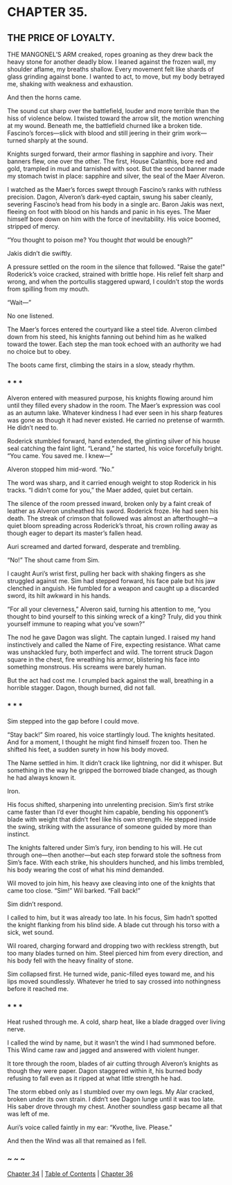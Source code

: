 # CHAPTER 35.

## THE PRICE OF LOYALTY.


THE MANGONEL’S ARM creaked, ropes groaning as they drew back the heavy stone for another deadly blow. I leaned against the frozen wall, my shoulder aflame, my breaths shallow. Every movement felt like shards of glass grinding against bone. I wanted to act, to move, but my body betrayed me, shaking with weakness and exhaustion.  

And then the horns came.  

The sound cut sharp over the battlefield, louder and more terrible than the hiss of violence below. I twisted toward the arrow slit, the motion wrenching at my wound. Beneath me, the battlefield churned like a broken tide. Fascino’s forces—slick with blood and still jeering in their grim work—turned sharply at the sound.  

Knights surged forward, their armor flashing in sapphire and ivory. Their banners flew, one over the other. The first, House Calanthis, bore red and gold, trampled in mud and tarnished with soot. But the second banner made my stomach twist in place: sapphire and silver, the seal of the Maer Alveron.  

I watched as the Maer’s forces swept through Fascino’s ranks with ruthless precision. Dagon, Alveron’s dark-eyed captain, swung his saber cleanly, severing Fascino’s head from his body in a single arc. Baron Jakis was next, fleeing on foot with blood on his hands and panic in his eyes. The Maer himself bore down on him with the force of inevitability. His voice boomed, stripped of mercy.  

“You thought to poison me? You thought *that* would be enough?”  

Jakis didn’t die swiftly.  

A pressure settled on the room in the silence that followed. "Raise the gate!" Roderick’s voice cracked, strained with brittle hope. His relief felt sharp and wrong, and when the portcullis staggered upward, I couldn’t stop the words from spilling from my mouth.  

“Wait—”  

No one listened.  

The Maer’s forces entered the courtyard like a steel tide. Alveron climbed down from his steed, his knights fanning out behind him as he walked toward the tower. Each step the man took echoed with an authority we had no choice but to obey.  

The boots came first, climbing the stairs in a slow, steady rhythm.  

### * * *

Alveron entered with measured purpose, his knights flowing around him until they filled every shadow in the room. The Maer’s expression was cool as an autumn lake. Whatever kindness I had ever seen in his sharp features was gone as though it had never existed. He carried no pretense of warmth. He didn’t need to.  

Roderick stumbled forward, hand extended, the glinting silver of his house seal catching the faint light. “Lerand,” he started, his voice forcefully bright. “You came. You saved me. I knew—”  

Alveron stopped him mid-word. “No.”  

The word was sharp, and it carried enough weight to stop Roderick in his tracks. “I didn’t come for you,” the Maer added, quiet but certain.  

The silence of the room pressed inward, broken only by a faint creak of leather as Alveron unsheathed his sword. Roderick froze. He had seen his death. The streak of crimson that followed was almost an afterthought—a quiet bloom spreading across Roderick’s throat, his crown rolling away as though eager to depart its master’s fallen head.  

Auri screamed and darted forward, desperate and trembling.  

“No!” The shout came from Sim.  

I caught Auri’s wrist first, pulling her back with shaking fingers as she struggled against me. Sim had stepped forward, his face pale but his jaw clenched in anguish. He fumbled for a weapon and caught up a discarded sword, its hilt awkward in his hands.  

“For all your cleverness,” Alveron said, turning his attention to me, “you thought to bind yourself to this sinking wreck of a king? Truly, did you think yourself immune to reaping what you’ve sown?”  

The nod he gave Dagon was slight. The captain lunged. I raised my hand instinctively and called the Name of Fire, expecting resistance. What came was unshackled fury, both imperfect and wild. The torrent struck Dagon square in the chest, fire wreathing his armor, blistering his face into something monstrous. His screams were barely human.  

But the act had cost me. I crumpled back against the wall, breathing in a horrible stagger. Dagon, though burned, did not fall.  

### * * *

Sim stepped into the gap before I could move.  

“Stay back!” Sim roared, his voice startlingly loud. The knights hesitated. And for a moment, I thought he might find himself frozen too. Then he shifted his feet, a sudden surety in how his body moved.  

The Name settled in him. It didn’t crack like lightning, nor did it whisper. But something in the way he gripped the borrowed blade changed, as though he had always known it.  

Iron.  

His focus shifted, sharpening into unrelenting precision. Sim’s first strike came faster than I’d ever thought him capable, bending his opponent’s blade with weight that didn’t feel like his own strength. He stepped inside the swing, striking with the assurance of someone guided by more than instinct.  

The knights faltered under Sim’s fury, iron bending to his will. He cut through one—then another—but each step forward stole the softness from Sim’s face. With each strike, his shoulders hunched, and his limbs trembled, his body wearing the cost of what his mind demanded.  

Wil moved to join him, his heavy axe cleaving into one of the knights that came too close. “Sim!” Wil barked. “Fall back!”  

Sim didn’t respond.  

I called to him, but it was already too late. In his focus, Sim hadn’t spotted the knight flanking from his blind side. A blade cut through his torso with a sick, wet sound.  

Wil roared, charging forward and dropping two with reckless strength, but too many blades turned on him. Steel pierced him from every direction, and his body fell with the heavy finality of stone.  

Sim collapsed first. He turned wide, panic-filled eyes toward me, and his lips moved soundlessly. Whatever he tried to say crossed into nothingness before it reached me.  

### * * *

Heat rushed through me. A cold, sharp heat, like a blade dragged over living nerve.  

I called the wind by name, but it wasn’t the wind I had summoned before. This Wind came raw and jagged and answered with violent hunger.  

It tore through the room, blades of air cutting through Alveron’s knights as though they were paper. Dagon staggered within it, his burned body refusing to fall even as it ripped at what little strength he had.  

The storm ebbed only as I stumbled over my own legs. My Alar cracked, broken under its own strain. I didn’t see Dagon lunge until it was too late. His saber drove through my chest. Another soundless gasp became all that was left of me.  

Auri’s voice called faintly in my ear: “Kvothe, live. Please.”  

And then the Wind was all that remained as I fell.  

### ~ ~ ~

[Chapter 34](CHAPTER_34.md) | [Table of Contents](Table_of_Contents.md) | [Chapter 36](CHAPTER_36.md)
